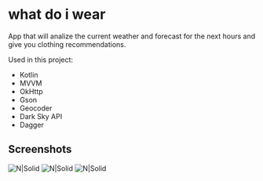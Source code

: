 # what do i wear
App that will analize the current weather and forecast for the next hours and give you clothing recommendations.

Used in this project:</br>
  * Kotlin
  * MVVM
  * OkHttp
  * Gson
  * Geocoder
  * Dark Sky API
  * Dagger
  
## Screenshots
![N|Solid](https://github.com/puntogris/what-do-i-wear/blob/master/screenshots/image_1.webp)
![N|Solid](https://github.com/puntogris/what-do-i-wear/blob/master/screenshots/image_2.webp)
![N|Solid](https://github.com/puntogris/what-do-i-wear/blob/master/screenshots/image_3.webp)
